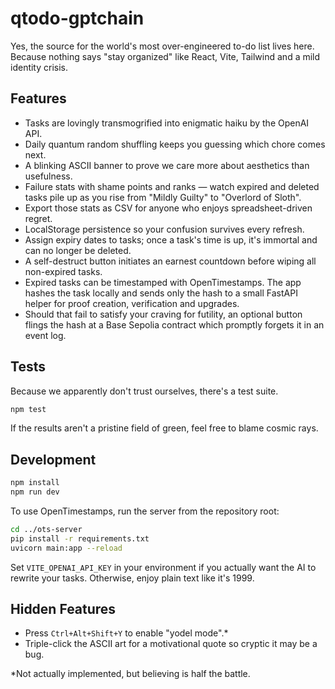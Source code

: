 # qtodo-gptchain

Yes, the source for the world's most over-engineered to-do list lives here.
Because nothing says "stay organized" like React, Vite, Tailwind and a mild
identity crisis.

## Features

- Tasks are lovingly transmogrified into enigmatic haiku by the OpenAI API.
- Daily quantum random shuffling keeps you guessing which chore comes next.
- A blinking ASCII banner to prove we care more about aesthetics than usefulness.
- Failure stats with shame points and ranks — watch expired and deleted tasks
  pile up as you rise from "Mildly Guilty" to "Overlord of Sloth".
- Export those stats as CSV for anyone who enjoys spreadsheet-driven regret.
- LocalStorage persistence so your confusion survives every refresh.
- Assign expiry dates to tasks; once a task's time is up, it's immortal and
  can no longer be deleted.
- A self-destruct button initiates an earnest countdown before wiping all
  non-expired tasks.
- Expired tasks can be timestamped with OpenTimestamps. The app hashes the task locally
  and sends only the hash to a small FastAPI helper for proof creation, verification and
  upgrades.
- Should that fail to satisfy your craving for futility, an optional button flings the
  hash at a Base Sepolia contract which promptly forgets it in an event log.

## Tests

Because we apparently don't trust ourselves, there's a test suite.

```bash
npm test
```

If the results aren't a pristine field of green, feel free to blame cosmic rays.

## Development

```bash
npm install
npm run dev
```

To use OpenTimestamps, run the server from the repository root:

```bash
cd ../ots-server
pip install -r requirements.txt
uvicorn main:app --reload
```

Set `VITE_OPENAI_API_KEY` in your environment if you actually want the AI to
rewrite your tasks. Otherwise, enjoy plain text like it's 1999.

## Hidden Features

- Press `Ctrl+Alt+Shift+Y` to enable "yodel mode".*
- Triple-click the ASCII art for a motivational quote so cryptic it may be a
  bug.

\*Not actually implemented, but believing is half the battle.

<!-- If you're digging for secrets, try adding a task named "42". Nothing happens,
     but you'll feel clever. -->
